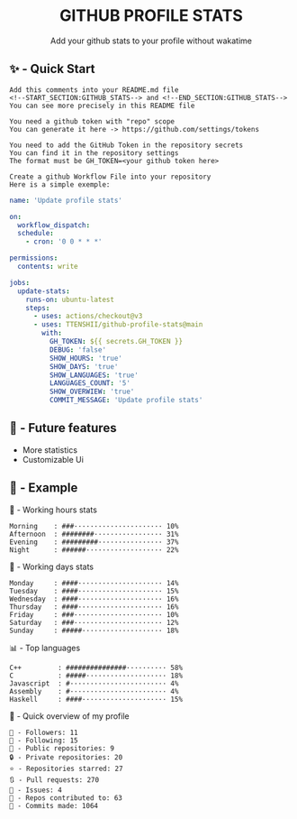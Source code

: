 <h1 align="center">GITHUB PROFILE STATS</h1>
<p align="center">Add your github stats to your profile without wakatime</p>

## ✨ - Quick Start
```
Add this comments into your README.md file
<!--START_SECTION:GITHUB_STATS--> and <!--END_SECTION:GITHUB_STATS-->
You can see more precisely in this README file
```
```
You need a github token with "repo" scope
You can generate it here -> https://github.com/settings/tokens
```
```
You need to add the GitHub Token in the repository secrets
You can find it in the repository settings
The format must be GH_TOKEN=<your github token here>
```
```
Create a github Workflow File into your repository
Here is a simple exemple:
```
```yml
name: 'Update profile stats'

on:
  workflow_dispatch:
  schedule:
    - cron: '0 0 * * *'

permissions:
  contents: write

jobs:
  update-stats:
    runs-on: ubuntu-latest
    steps:
      - uses: actions/checkout@v3
      - uses: TTENSHII/github-profile-stats@main
        with:
          GH_TOKEN: ${{ secrets.GH_TOKEN }}
          DEBUG: 'false'
          SHOW_HOURS: 'true'
          SHOW_DAYS: 'true'
          SHOW_LANGUAGES: 'true'
          LANGUAGES_COUNT: '5'
          SHOW_OVERWIEW: 'true'
          COMMIT_MESSAGE: 'Update profile stats'
```

## 🔖 - Future features
- More statistics
- Customizable Ui

## 📘 - Example

<!--START_SECTION:GITHUB_STATS-->
🌉 - Working hours stats
```text
Morning    : ###······················ 10%
Afternoon  : ########················· 31%
Evening    : #########················ 37%
Night      : ######··················· 22%
```
📅 - Working days stats
```text
Monday     : ####····················· 14%
Tuesday    : ####····················· 15%
Wednesday  : ####····················· 16%
Thursday   : ####····················· 16%
Friday     : ###······················ 10%
Saturday   : ###······················ 12%
Sunday     : #####···················· 18%
```
📊 - Top languages
```text
C++         : ###############·········· 58%
C           : #####···················· 18%
Javascript  : #························ 4%
Assembly    : #························ 4%
Haskell     : ####····················· 15%
```
🎏 - Quick overview of my profile
```text
👥 - Followers: 11
👤 - Following: 15
📂 - Public repositories: 9
🔒 - Private repositories: 20
⭐ - Repositories starred: 27
🔃 - Pull requests: 270
🏮 - Issues: 4
🐲 - Repos contributed to: 63
🍃 - Commits made: 1064
```
<!--END_SECTION:GITHUB_STATS-->
